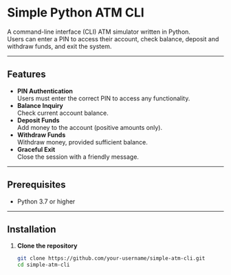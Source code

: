 # Simple Python ATM CLI

A command-line interface (CLI) ATM simulator written in Python.  
Users can enter a PIN to access their account, check balance, deposit and withdraw funds, and exit the system.

---

## Features

- **PIN Authentication**  
  Users must enter the correct PIN to access any functionality.
- **Balance Inquiry**  
  Check current account balance.
- **Deposit Funds**  
  Add money to the account (positive amounts only).
- **Withdraw Funds**  
  Withdraw money, provided sufficient balance.
- **Graceful Exit**  
  Close the session with a friendly message.

---

## Prerequisites

- Python 3.7 or higher

---

## Installation

1. **Clone the repository**  
   ```bash
   git clone https://github.com/your-username/simple-atm-cli.git
   cd simple-atm-cli
